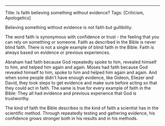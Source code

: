 ---
Title: Is faith believing something without evidence?
Tags: [Criticism, Apologetics]


Believing something without evidence is not faith but gullibility. 

The word faith is synonymous with confidence or trust - the feeling that you can rely on something or someone. Faith as described in the Bible is never blind faith. There is not a single example of blind faith in the Bible. Faith is always based on evidence or previous experiences. 

Abraham had faith because God repeatedly spoke to him, revealed himself to him, and helped him again and again. 
Moses had faith because God revealed himself to him, spoke to him and helped him again and again. 
And when some people didn't have enough evidence, like Gideon, Eliezer and David, they took steps to get evidence and make sure before acting so that they could act in faith. 
The same is true for every example of faith in the Bible: They all had evidence and previous experience that God is trustworthy.

The kind of faith the Bible describes is the kind of faith a scientist has in the scientific method. Through repeatedly testing and gathering evidence, his confidence grows stronger both in his results and in his methods.
